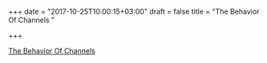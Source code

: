 +++
date = "2017-10-25T10:00:15+03:00"
draft = false
title = "The Behavior Of Channels  "

+++

<p><a href="https://www.goinggo.net/2017/10/the-behavior-of-channels.html">The Behavior Of Channels  </a></p>
